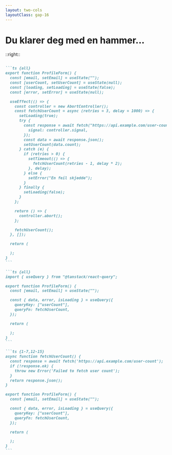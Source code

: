 ```yaml
---
layout: two-cols
layoutClass: gap-16
---
```


# Du klarer deg med en hammer...

<Formexample />

::right::

````md magic-move {lines: true}

```ts {all}
export function ProfileForm() {
  const [email, setEmail] = useState("");
  const [userCount, setUserCount] = useState(null);
  const [loading, setLoading] = useState(false);
  const [error, setError] = useState(null);

  useEffect(() => {
    const controller = new AbortController();
    const fetchUserCount = async (retries = 3, delay = 1000) => {
      setLoading(true);
      try {
        const response = await fetch("https://api.example.com/user-count", {
          signal: controller.signal,
        });
        const data = await response.json();
        setUserCount(data.count);
      } catch (e) {
        if (retries > 0) {
          setTimeout(() => {
            fetchUserCount(retries - 1, delay * 2);
          }, delay);
        } else {
          setError("En feil skjedde");
        }
      } finally {
        setLoading(false);
      }
    };

    return () => {
      controller.abort();
    };

    fetchUserCount();
  }, []);

  return (

  );
}
```

```ts {all}
import { useQuery } from "@tanstack/react-query";

export function ProfileForm() {
  const [email, setEmail] = useState("");

  const { data, error, isLoading } = useQuery({
    queryKey: ["userCount"],
    queryFn: fetchUserCount,
  });

  return (

  );
}
```

```ts {1-7,12-15}
async function fetchUserCount() {
  const response = await fetch('https://api.example.com/user-count');
  if (!response.ok) {
    throw new Error('Failed to fetch user count');
  }
  return response.json();
}

export function ProfileForm() {
  const [email, setEmail] = useState("");

  const { data, error, isLoading } = useQuery({
    queryKey: ["userCount"],
    queryFn: fetchUserCount,
  });

  return (

  );
}
```

````

<!--
Skillet mellom klient- og server-tilstand fører ikke til at du MÅ bruke visse verktøy. Som vi så, kan du implementere alle funksjonalitetene henting av data krever selv. Men det er komplekst og kan bli rotete. Og her har vi ikke snakka om caching en gang.

Hva skjer om vi bytter ut vår custom kode med et verktøy som TanStack Query?

Altså, fikk dere også en sånn god følelse i kroppen nå?

Akkurat for servertilstand, er det veldig vanlig å bruke TanStack Query, og dere skjønner kanskje hvorfor? Vi får mye funksjonalitet ut av boksen, som loading og error i egne tilstander.

Også okay da, jeg skal gjøre bildet litt ærligere, med litt mer kode. TanStack Query gjør ikke datahenting. For det har vi definert en fetcher. Men dataene som blir hentet, håndterer TanStack Query i en egen tilstand, lagret på cache-nøkkelen. Dermed, om vi henter dataene fra et annet sted i appen, kan vi bruke den cachede dataen.

-->
